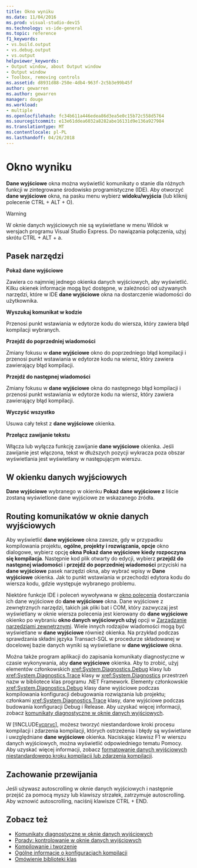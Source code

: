 ```yaml
---
title: Okno wyniku
ms.date: 11/04/2016
ms.prod: visual-studio-dev15
ms.technology: vs-ide-general
ms.topic: reference
f1_keywords:
- vs.build.output
- vs.debug.output
- vs.output
helpviewer_keywords:
- Output window, about Output window
- Output window
- Toolbox, removing controls
ms.assetid: d8931d88-250e-4db4-963f-2c5b3e99b45f
author: gewarren
ms.author: gewarren
manager: douge
ms.workload:
- multiple
ms.openlocfilehash: fc34b611a446edea86d3ea5e0c15b72c558d5764
ms.sourcegitcommit: e13e61ddea6032a8282abe16131d9e136a927984
ms.translationtype: MT
ms.contentlocale: pl-PL
ms.lasthandoff: 04/26/2018
---
```

# <a name="output-window"></a>Okno wyniku
**Dane wyjściowe** okna można wyświetlić komunikaty o stanie dla różnych funkcji w zintegrowane środowisko programistyczne (IDE). Aby otworzyć **dane wyjściowe** okna, na pasku menu wybierz **widoku/wyjścia** (lub kliknij polecenie CTRL + ALT + O).

> [!WARNING]
> W oknie danych wyjściowych nie są wyświetlane w menu Widok w wersjach programu Visual Studio Express. Do nawiązania połączenia, użyj skrótu CTRL + ALT + a.


## <a name="toolbar"></a>Pasek narzędzi
 **Pokaż dane wyjściowe**

 Zawiera co najmniej jednego okienka danych wyjściowych, aby wyświetlić. Kilku okienek informacje mogą być dostępne, w zależności od używanych narzędzi, które w IDE **dane wyjściowe** okna na dostarczenie wiadomości do użytkownika.

 **Wyszukaj komunikat w kodzie**

 Przenosi punkt wstawiania w edytorze kodu do wiersza, który zawiera błąd kompilacji wybranych.

 **Przejdź do poprzedniej wiadomości**

 Zmiany fokusu w **dane wyjściowe** okno do poprzedniego błąd kompilacji i przenosi punkt wstawiania w edytorze kodu na wiersz, który zawiera zawierający błąd kompilacji.

 **Przejdź do następnej wiadomości**

 Zmiany fokusu w **dane wyjściowe** okna do następnego błąd kompilacji i przenosi punkt wstawiania w edytorze kodu na wiersz, który zawiera zawierający błąd kompilacji.

 **Wyczyść wszystko**

 Usuwa cały tekst z **dane wyjściowe** okienka.

 **Przełącz zawijanie tekstu**

 Włącza lub wyłącza funkcję zawijanie **dane wyjściowe** okienka. Jeśli zawijanie jest włączona, tekst w dłuższych pozycji wykracza poza obszar wyświetlania jest wyświetlany w następującym wierszu.

## <a name="output-pane"></a>W okienku danych wyjściowych
 **Dane wyjściowe** wybranego w okienku **Pokaż dane wyjściowe z** liście zostaną wyświetlone dane wyjściowe ze wskazanego źródła.

## <a name="routing-messages-to-the-output-window"></a>Routing komunikatów w oknie danych wyjściowych
 Aby wyświetlić **dane wyjściowe** okna zawsze, gdy w przypadku kompilowania projektu, **ogólne, projekty i rozwiązania, opcje** okno dialogowe, wybierz opcję **okna Pokaż dane wyjściowe kiedy rozpoczyna się kompilacja**. Następnie kod plik otwarty do edycji, wybierz **przejdź do następnej wiadomości** i **przejdź do poprzedniej wiadomości** przyciski na **dane wyjściowe** pasek narzędzi okna, aby wybrać wpisy w  **Dane wyjściowe** okienka. Jak to punkt wstawiania w przechodzi edytora kodu do wiersza kodu, gdzie występuje wybranego problemu.

 Niektóre funkcje IDE i poleceń wywoływana w [okno polecenia](../../ide/reference/command-window.md) dostarczania ich dane wyjściowe do **dane wyjściowe** okna. Dane wyjściowe z zewnętrznych narzędzi, takich jak pliki bat i COM, który zazwyczaj jest wyświetlany w oknie wiersza polecenia jest kierowany do **dane wyjściowe** okienko po wybraniu **okno danych wyjściowych użyj** opcji w [Zarządzanie narzędziami zewnętrznymi](../../ide/managing-external-tools.md). Wiele innych rodzajów wiadomości mogą być wyświetlane w **dane wyjściowe** również okienka. Na przykład podczas sprawdzania składni języka Transact-SQL w procedurze składowanej w docelowej bazie danych wyniki są wyświetlane w **dane wyjściowe** okna.

 Można także program aplikacji do zapisania komunikaty diagnostyczne w czasie wykonywania, aby **dane wyjściowe** okienka. Aby to zrobić, użyj elementów członkowskich <xref:System.Diagnostics.Debug> klasy lub <xref:System.Diagnostics.Trace> klasy w <xref:System.Diagnostics> przestrzeń nazw w bibliotece klas programu .NET Framework. Elementy członkowskie <xref:System.Diagnostics.Debug> klasy dane wyjściowe podczas kompilowania konfiguracji debugowania rozwiązania lub projektu; członkami <xref:System.Diagnostics.Trace> klasy, dane wyjściowe podczas budowania konfiguracji Debug i Release. Aby uzyskać więcej informacji, zobacz [komunikaty diagnostyczne w oknie danych wyjściowych](../../debugger/diagnostic-messages-in-the-output-window.md).

 W [!INCLUDE[vcprvc](../../code-quality/includes/vcprvc_md.md)], możesz tworzyć niestandardowe kroki procesu kompilacji i zdarzenia kompilacji, których ostrzeżenia i błędy są wyświetlane i uwzględniane **dane wyjściowe** okienka. Naciskając klawisz F1 w wierszu danych wyjściowych, można wyświetlić odpowiedniego tematu Pomocy. Aby uzyskać więcej informacji, zobacz [formatowanie danych wyjściowych niestandardowego kroku kompilacji lub zdarzenia kompilacji](/cpp/ide/formatting-the-output-of-a-custom-build-step-or-build-event).

## <a name="scrolling-behavior"></a>Zachowanie przewijania
 Jeśli używasz autoscrolling w oknie danych wyjściowych i następnie przejść za pomocą myszy lub klawiszy strzałek, zatrzymuje autoscrolling. Aby wznowić autoscrolling, naciśnij klawisze CTRL + END.

## <a name="see-also"></a>Zobacz też

- [Komunikaty diagnostyczne w oknie danych wyjściowych](../../debugger/diagnostic-messages-in-the-output-window.md)
- [Porady: kontrolowanie w oknie danych wyjściowych](http://msdn.microsoft.com/Library/91aebd15-8854-4a7a-9f7d-57376fb4e858)
- [Kompilowanie i tworzenie](../../ide/compiling-and-building-in-visual-studio.md)
- [Ogólne informacje o konfiguracjach kompilacji](../../ide/understanding-build-configurations.md)
- [Omówienie biblioteki klas](/dotnet/standard/class-library-overview)